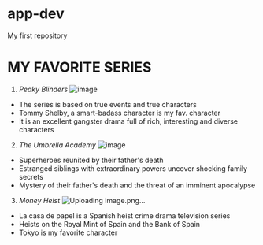 # app-dev
My first repository
# **MY FAVORITE SERIES**
1. *Peaky Blinders*
![image](https://github.com/ememfrrr/app-dev/assets/133613409/25245064-fa86-487e-befc-cb1e00648daa)
- The series is based on true events and true characters
- Tommy Shelby, a smart-badass character is my fav. character
- It is an excellent gangster drama full of rich, interesting and diverse characters
2. *The Umbrella Academy*
![image](https://github.com/ememfrrr/app-dev/assets/133613409/2c9a8d35-55b9-4161-8236-abc2b28352bf)
- Superheroes reunited by their father's death
- Estranged siblings with extraordinary powers uncover shocking family secrets
- Mystery of their father's death and the threat of an imminent apocalypse
3. *Money Heist*
![Uploading image.png…]()
- La casa de papel is a Spanish heist crime drama television series
- Heists on the Royal Mint of Spain and the Bank of Spain
- Tokyo is my favorite character

